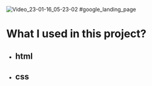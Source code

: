 ![Video_23-01-16_05-23-02](https://user-images.githubusercontent.com/118988723/212585189-9a861b82-29a1-4676-a8fe-4428cde970be.gif)
#google_landing_page
# What I used in this project?
- ## html
- ## css
